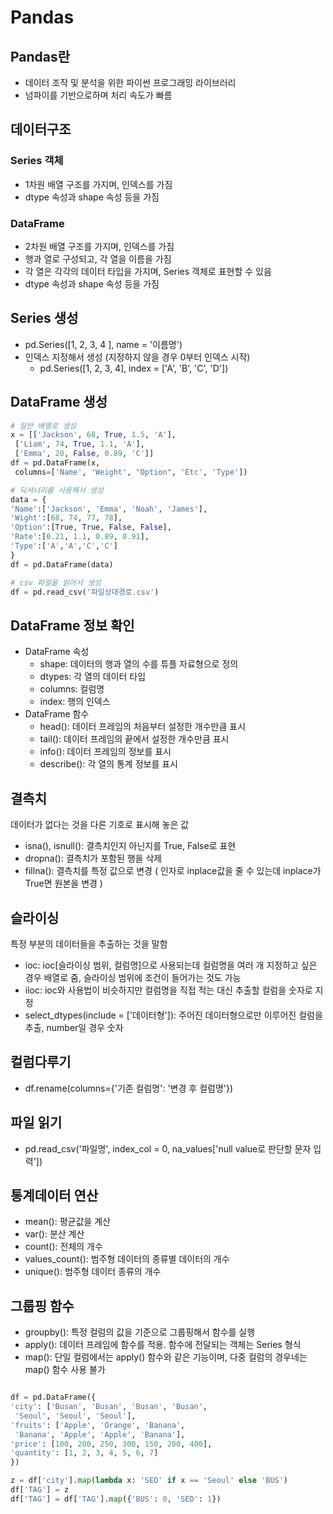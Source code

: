 # Pandas
## Pandas란
+ 데이터 조작 및 분석을 위한 파이썬 프로그래밍 라이브러리
+ 넘파이를 기반으로하며 처리 속도가 빠름

## 데이터구조
### Series 객체
+ 1차원 배열 구조를 가지며, 인덱스를 가짐
+ dtype 속성과 shape 속성 등을 가짐
### DataFrame
+ 2차원 배열 구조를 가지며, 인덱스를 가짐
+ 행과 열로 구성되고, 각 열을 이름을 가짐
+ 각 열은 각각의 데이터 타입을 가지며, Series 객체로 표현할 수 있음
+ dtype 속성과 shape 속성 등을 가짐

## Series 생성
+ pd.Series([1, 2, 3, 4 ], name = '이름명')
+ 인덱스 지정해서 생성 (지정하지 않을 경우 0부터 인덱스 시작)
    - pd.Series([1, 2, 3, 4], index = ['A', 'B', 'C', 'D'])

## DataFrame 생성
```python
# 일반 배열로 생성
x = [['Jackson', 68, True, 1.5, 'A'],
 ['Liam', 74, True, 1.1, 'A'], 
 ['Emma', 20, False, 0.89, 'C']] 
df = pd.DataFrame(x, 
 columns=['Name', 'Weight', "Option", 'Etc', 'Type'])

# 딕셔너리를 사용해서 생성
data = {
'Name':['Jackson', 'Emma', 'Noah', 'James'], 
'Wight':[68, 74, 77, 78], 
'Option':[True, True, False, False], 
'Rate':[0.21, 1.1, 0.89, 0.91],
'Type':['A','A','C','C']
}
df = pd.DataFrame(data)

# csv 파일을 읽어서 생성
df = pd.read_csv('파일상대경로.csv')
```

## DataFrame 정보 확인
+ DataFrame 속성
    - shape: 데이터의 행과 열의 수를 튜플 자료형으로 정의
    - dtypes: 각 열의 데이터 타입
    - columns: 컬럼명
    - index: 행의 인덱스
+ DataFrame 함수
    - head(): 데이터 프레임의 처음부터 설정한 개수만큼 표시
    - tail(): 데이터 프레임의 끝에서 설정한 개수만큼 표시
    - info(): 데이터 프레임의 정보를 표시
    - describe(): 각 열의 통계 정보를 표시

## 결측치
데이터가 없다는 것을 다른 기호로 표시해 놓은 값
+ isna(), isnull(): 결측치인지 아닌지를 True, False로 표현 
+ dropna(): 결측치가 포함된 행을 삭제
+ fillna(): 결측치를 특정 값으로 변경 ( 인자로 inplace값을 줄 수 있는데 inplace가 True면 원본을 변경 )

## 슬라이싱
특정 부분의 데이터들을 추출하는 것을 말함
+ ioc: ioc[슬라이싱 범위, 컬럼명]으로 사용되는데 컬럼명을 여러 개 지정하고 싶은 경우 배열로 줌, 슬라이싱 범위에 조건이 들어가는 것도 가능
+ iloc: ioc와 사용법이 비슷하지만 컬럼명을 직접 적는 대신 추출할 컬럼을 숫자로 지정
+ select_dtypes(include = ['데이터형']): 주어진 데이터형으로만 이루어진 컬럼을 추출, number일 경우 숫자 

## 컬럼다루기
+ df.rename(columns={'기존 컬럼명': '변경 후 컬럼명'})

## 파일 읽기
+ pd.read_csv('파일명', index_col = 0, na_values['null value로 판단할 문자 입력'])

## 통계데이터 연산
+ mean(): 평균값을 계산
+ var(): 분산 계산
+ count(): 전체의 개수
+ values_count(): 범주형 데이터의 종류별 데이터의 개수
+ unique(): 범주형 데이터 종류의 개수

## 그룹핑 함수
+ groupby(): 특정 컬럼의 값을 기준으로 그룹핑해서 함수를 실행
+ apply(): 데이터 프레임에 함수를 적용. 함수에 전달되는 객체는 Series 형식
+ map(): 단일 컬럼에서는 apply() 함수와 같은 기능이며, 다중 컬럼의 경우네는 map() 함수 사용 불가
``` python

df = pd.DataFrame({
'city': ['Busan', 'Busan', 'Busan', 'Busan',
 'Seoul', 'Seoul', 'Seoul'],
'fruits': ['Apple', 'Orange', 'Banana', 
 'Banana', 'Apple', 'Apple', 'Banana'],
'price': [100, 200, 250, 300, 150, 200, 400],
'quantity': [1, 2, 3, 4, 5, 6, 7]
})

z = df['city'].map(lambda x: 'SED' if x == 'Seoul' else 'BUS')
df['TAG'] = z
df['TAG'] = df['TAG'].map({'BUS': 0, 'SED': 1})
```
